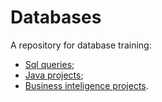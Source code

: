 # Databases

A repository for database training:
+ [Sql queries](https://github.com/scrubele/databases/tree/master/sql);
+ [Java projects](https://github.com/scrubele/databases/tree/master/java_projects);
+ [Business inteligence projects](https://github.com/scrubele/databases/tree/master/microsoft_ssis).
